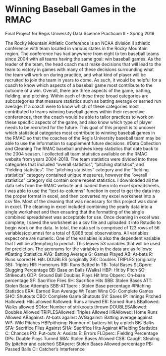 # Winning Baseball Games in the RMAC
Final Project for Regis University Data Science Practicum II - Spring 2019

The Rocky Mountain Athletic Conference is an NCAA division II athletic conference with team located in various states in the Rocky Mountain region. The conference has had anywhere from eight to ten baseball teams since 2004 with all teams having the same goal: win baseball games. As the leader of the team, the head coach must make decisions that will lead to the team to victory in games with many of these decisions surrounding what the team will work on during practice, and what kind of player will be recruited to join the team in years to come. As such, it would be helpful for a coach to know which aspects of a baseball game most contribute to the outcome of a win. Overall, there are three aspects of the game, batting, fielding, and pitching. Within each of these three broad categories are subcategories that measure statistics such as batting average or earned run average. If a coach were to know which of these categories most contributed to teams winning baseball games within their respective conferences, then the coach would be able to tailor practices to work on these specific aspects of the game, and also know which type of player needs to be recruited for the future. This goal of this project is to uncover which statistical categories most contribute to winning baseball games in the RMAC so that the coaches of the Regis University baseball team may be able to use the information to supplement future decisions. 
#Data Collection and Cleaning
The RMAC baseball archives keep statistics that date back to the 2004 season. I collected all team statistics available on the RMAC website from years 2004-2018. The team statistics were divided into three categories that included “overall statistics”, “pitching statistics”, and “fielding statistics”. The “pitching statistics” category and the “fielding statistics” category contained unique measures, however the “overall statistics” category did contain some repeat statistics. I downloaded all the data sets from the RMAC website and loaded them into excel spreadsheets. I was able to use the “text-to-columns” function in excel to get the data into the proper format in excel, and then converted my excel worksheet into a csv file. 
Most of the cleaning that was necessary for this project was done in excel. The cleaning in excel included combining the yearly data into a single worksheet and then ensuring that the formatting of the single combined spreadsheet was acceptable for use. Once cleaning in excel was complete, I saved the worksheet as a csv file and uploaded it into Rstudio to begin work on the data. In total, the data set is comprised of 123 rows of 56 variables(columns) for a total of 6,888 total observations. All variables expect one are numeric. One of the variables is also the dependent variable that I will be attempting to predict. This leaves 53 variables that will be used for prediction. The acronyms for the variables in the data are as follows:
#Batting Statistics
AVG: Batting Average
G: Games Played
AB: At-bats
R: Runs scored
H: Hits
DOUBLES (originally 2B): Doubles
TRIPLES (originally 3B): Triples
HR: Homeruns
RBI: Runs Batted In
TB: Total Bases
SLGperc: Slugging Percentage
BB: Base on Balls (Walks)
HBP: Hit by Pitch 
SO: Strikeouts
GDP: Ground Ball Doubles Plays Hit Into
Obperc: On-base percentage
SF: Sacrifice Flies
SH: Sacrifice Hits
SBB: Stolen Bases 
ATT: Stolen Base Attempts
SBB-ATTperc : Stolen Base percentage
#Pitching Statistics
ERA: Earned Run Average
W: Team Wins
CG: Complete Games
SHO: Shutouts
CBO: Complete Game Shutouts
SV: Saves
IP: Innings Pitched
Hallowed: Hits allowed
Rallowed: Runs allowed
ER: Earned Runs
BBallowed: Walks allowed
SOfor: Number of strikeouts thrown
DOUBLESAllowed: Doubles Allowed
TRIPLESAllowed: Triples Allowed
HRAllowed: Home Runs Allowed
ABagainst: At-bats against
AVGagainst: Batting average against
WP: Wild Pitches
HBPpithcing: Number of batters hit by a pitch
BK: Balks
SFA: Sacrifice Flies Against
SHA: Sacrifice Hits Against
#Fielding Statistics
C: Chances
PO: Put-outs
A: Assists
E: Errors
FLDperc: Fielding Percentage
DPs: Double Plays Turned
SBA: Stolen Bases Allowed
CSB: Caught Stealing By (pitcher and catcher)
SBAperc: Stolen Bases Allowed percentage
PB: Passed Balls
CI: Catcher’s Interference
